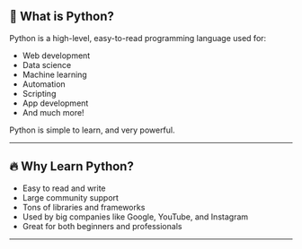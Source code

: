 ## 🐍 What is Python?

Python is a high-level, easy-to-read programming language used for:

- Web development  
- Data science  
- Machine learning  
- Automation  
- Scripting  
- App development  
- And much more!

Python is simple to learn, and very powerful.

---

## 🔥 Why Learn Python?

- Easy to read and write
- Large community support
- Tons of libraries and frameworks
- Used by big companies like Google, YouTube, and Instagram
- Great for both beginners and professionals

---

